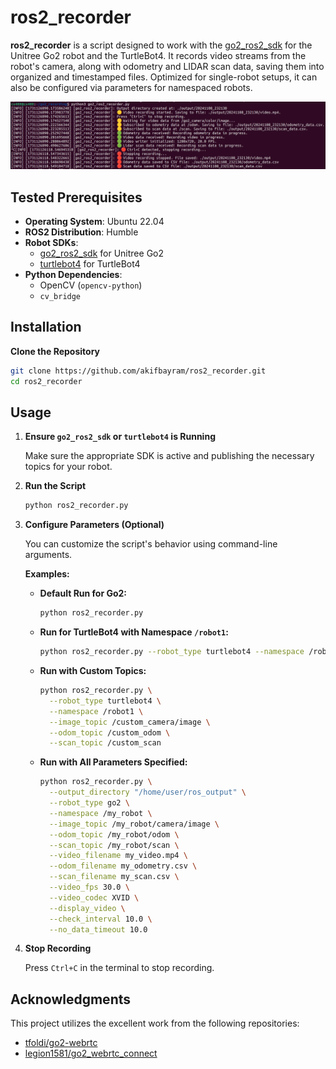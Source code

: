 # ros2_recorder

**ros2_recorder** is a script designed to work with the [go2_ros2_sdk](https://github.com/akifbayram/go2_ros2_sdk) for the Unitree Go2 robot and the TurtleBot4. It records video streams from the robot's camera, along with odometry and LIDAR scan data, saving them into organized and timestamped files. Optimized for single-robot setups, it can also be configured via parameters for namespaced robots.

![image](image.png)

## Tested Prerequisites

- **Operating System**: Ubuntu 22.04
- **ROS2 Distribution**: Humble
- **Robot SDKs**:
  - [go2_ros2_sdk](https://github.com/akifbayram/go2_ros2_sdk) for Unitree Go2
  - [turtlebot4](https://github.com/turtlebot/turtlebot4) for TurtleBot4
- **Python Dependencies**:
  - OpenCV (`opencv-python`)
  - `cv_bridge`

## Installation

**Clone the Repository**

```bash
git clone https://github.com/akifbayram/ros2_recorder.git
cd ros2_recorder
```

## Usage

1. **Ensure `go2_ros2_sdk` or `turtlebot4` is Running**

   Make sure the appropriate SDK is active and publishing the necessary topics for your robot.

2. **Run the Script**

   ```bash
   python ros2_recorder.py
   ```

3. **Configure Parameters (Optional)**

   You can customize the script's behavior using command-line arguments.

   **Examples:**

   - **Default Run for Go2:**

     ```bash
     python ros2_recorder.py
     ```

   - **Run for TurtleBot4 with Namespace `/robot1`:**

     ```bash
     python ros2_recorder.py --robot_type turtlebot4 --namespace /robot1
     ```

   - **Run with Custom Topics:**

     ```bash
     python ros2_recorder.py \
       --robot_type turtlebot4 \
       --namespace /robot1 \
       --image_topic /custom_camera/image \
       --odom_topic /custom_odom \
       --scan_topic /custom_scan
     ```

   - **Run with All Parameters Specified:**

     ```bash
     python ros2_recorder.py \
       --output_directory "/home/user/ros_output" \
       --robot_type go2 \
       --namespace /my_robot \
       --image_topic /my_robot/camera/image \
       --odom_topic /my_robot/odom \
       --scan_topic /my_robot/scan \
       --video_filename my_video.mp4 \
       --odom_filename my_odometry.csv \
       --scan_filename my_scan.csv \
       --video_fps 30.0 \
       --video_codec XVID \
       --display_video \
       --check_interval 10.0 \
       --no_data_timeout 10.0
     ```

4. **Stop Recording**

   Press `Ctrl+C` in the terminal to stop recording.

## Acknowledgments

This project utilizes the excellent work from the following repositories:

- [tfoldi/go2-webrtc](https://github.com/tfoldi/go2-webrtc)
- [legion1581/go2_webrtc_connect](https://github.com/legion1581/go2_webrtc_connect)